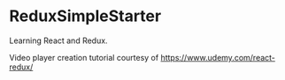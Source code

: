 # ReduxSimpleStarter

Learning React and Redux. 

Video player creation tutorial courtesy of https://www.udemy.com/react-redux/
